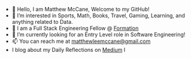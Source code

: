 
- 👋 Hello, I am Matthew McCane, Welcome to my GitHub!
- 👀 I’m interested in Sports, Math, Books, Travel, Gaming, Learning, and anything related to Data.
- 🌱 I am a Full Stack Engineering Fellow @ [Formation](https://formation.dev)
- 💞️ I’m currently looking for an Entry Level role in Software Engineering!
- 📫 You can reach me at matthewleemccane@gmail.com
- I blog about my Daily Reflections on [Medium](https://medium.com/@DakuwoN) I 

<!---
DakuwoN/DakuwoN is a ✨ special ✨ repository because its `README.md` (this file) appears on your GitHub profile.
You can click the Preview link to take a look at your changes.
--->
